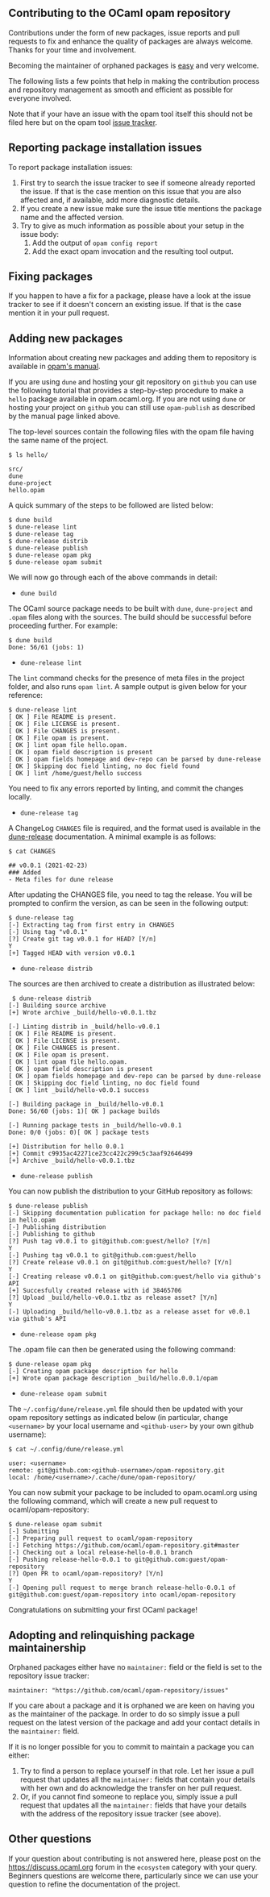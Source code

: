 Contributing to the OCaml opam repository
-----------------------------------------

Contributions under the form of new packages, issue reports and pull
requests to fix and enhance the quality of packages are always
welcome. Thanks for your time and involvement.

Becoming the maintainer of orphaned packages is
[easy](#adopting-and-relinquishing-package-maintainership) and very
welcome.

The following lists a few points that help in making the contribution
process and repository management as smooth and efficient as possible
for everyone involved.

Note that if your have an issue with the opam tool itself this
should not be filed here but on the opam tool
[issue tracker](https://github.com/ocaml/opam/issues).

Reporting package installation issues
-------------------------------------

To report package installation issues:

1. First try to search the issue tracker to see if someone already
   reported the issue. If that is the case mention on this issue that
   you are also affected and, if available, add more diagnostic details.
2. If you create a new issue make sure the issue title mentions the
   package name and the affected version.
3. Try to give as much information as possible about your setup in
   the issue body:
   1. Add the output of `opam config report`
   2. Add the exact opam invocation and the resulting tool output.

Fixing packages
---------------

If you happen to have a fix for a package, please have a look at the
issue tracker to see if it doesn't concern an existing issue. If that
is the case mention it in your pull request.

Adding new packages
-------------------

Information about creating new packages and adding them to repository
is available in
[opam's manual](https://opam.ocaml.org/doc/Packaging.html).

If you are using `dune` and hosting your git repository on `github` you can use the following tutorial that provides a step-by-step procedure to
make a `hello` package available in opam.ocaml.org.
If you are not using `dune` or hosting your project on `github` you can still use `opam-publish` as described by the manual page linked above.

The top-level sources contain the following files with the opam file having the same
name of the project.

```
$ ls hello/

src/
dune
dune-project
hello.opam
```

A quick summary of the steps to be followed are listed below:

```
$ dune build
$ dune-release lint
$ dune-release tag
$ dune-release distrib
$ dune-release publish
$ dune-release opam pkg
$ dune-release opam submit
```

We will now go through each of the above commands in detail:

* `dune build`

The OCaml source package needs to be built with `dune`, `dune-project`
and `.opam` files along with the sources. The build should be
successful before proceeding further. For example:

```
$ dune build
Done: 56/61 (jobs: 1)
```

* `dune-release lint`

The `lint` command checks for the presence of meta files in the
project folder, and also runs `opam lint`. A sample output is given
below for your reference:

```
$ dune-release lint
[ OK ] File README is present.
[ OK ] File LICENSE is present.
[ OK ] File CHANGES is present.
[ OK ] File opam is present.
[ OK ] lint opam file hello.opam.
[ OK ] opam field description is present
[ OK ] opam fields homepage and dev-repo can be parsed by dune-release
[ OK ] Skipping doc field linting, no doc field found
[ OK ] lint /home/guest/hello success
```

You need to fix any errors reported by linting, and commit the changes
locally.

* `dune-release tag`

A ChangeLog `CHANGES` file is required, and the format used is
available in the
[dune-release](https://github.com/ocamllabs/dune-release)
documentation. A minimal example is as follows:

```
$ cat CHANGES

## v0.0.1 (2021-02-23)
### Added
- Meta files for dune release
```

After updating the CHANGES file, you need to tag the release. You will
be prompted to confirm the version, as can be seen in the following
output:

```
$ dune-release tag
[-] Extracting tag from first entry in CHANGES
[-] Using tag "v0.0.1"
[?] Create git tag v0.0.1 for HEAD? [Y/n]
Y
[+] Tagged HEAD with version v0.0.1
```

* `dune-release distrib`

The sources are then archived to create a distribution as illustrated
below:

```
 $ dune-release distrib
[-] Building source archive
[+] Wrote archive _build/hello-v0.0.1.tbz

[-] Linting distrib in _build/hello-v0.0.1
[ OK ] File README is present.
[ OK ] File LICENSE is present.
[ OK ] File CHANGES is present.
[ OK ] File opam is present.
[ OK ] lint opam file hello.opam.
[ OK ] opam field description is present
[ OK ] opam fields homepage and dev-repo can be parsed by dune-release
[ OK ] Skipping doc field linting, no doc field found
[ OK ] lint _build/hello-v0.0.1 success

[-] Building package in _build/hello-v0.0.1
Done: 56/60 (jobs: 1)[ OK ] package builds

[-] Running package tests in _build/hello-v0.0.1
Done: 0/0 (jobs: 0)[ OK ] package tests

[+] Distribution for hello 0.0.1
[+] Commit c9935ac42271ce23cc422c299c5c3aaf92646499
[+] Archive _build/hello-v0.0.1.tbz
```

* `dune-release publish`

You can now publish the distribution to your GitHub repository as
follows:

```
$ dune-release publish
[-] Skipping documentation publication for package hello: no doc field in hello.opam
[-] Publishing distribution
[-] Publishing to github
[?] Push tag v0.0.1 to git@github.com:guest/hello? [Y/n]
Y
[-] Pushing tag v0.0.1 to git@github.com:guest/hello
[?] Create release v0.0.1 on git@github.com:guest/hello? [Y/n]
Y
[-] Creating release v0.0.1 on git@github.com:guest/hello via github's API
[+] Succesfully created release with id 38465706
[?] Upload _build/hello-v0.0.1.tbz as release asset? [Y/n]
Y
[-] Uploading _build/hello-v0.0.1.tbz as a release asset for v0.0.1 via github's API
```

* `dune-release opam pkg`

The .opam file can then be generated using the following command:

```
$ dune-release opam pkg
[-] Creating opam package description for hello
[+] Wrote opam package description _build/hello.0.0.1/opam
```

* `dune-release opam submit`

The `~/.config/dune/release.yml` file should then be updated with your
opam repository settings as indicated below (in particular, change `<username>` by your local username and `<github-user>` by your own github username):

```
$ cat ~/.config/dune/release.yml

user: <username>
remote: git@github.com:<github-username>/opam-repository.git
local: /home/<username>/.cache/dune/opam-repository/
```

You can now submit your package to be included to opam.ocaml.org using
the following command, which will create a new pull request to
ocaml/opam-repository:

```
$ dune-release opam submit
[-] Submitting
[-] Preparing pull request to ocaml/opam-repository
[-] Fetching https://github.com/ocaml/opam-repository.git#master
[-] Checking out a local release-hello-0.0.1 branch
[-] Pushing release-hello-0.0.1 to git@github.com:guest/opam-repository
[?] Open PR to ocaml/opam-repository? [Y/n]
Y
[-] Opening pull request to merge branch release-hello-0.0.1 of git@github.com:guest/opam-repository into ocaml/opam-repository
```

Congratulations on submitting your first OCaml package!

Adopting and relinquishing package maintainership
-------------------------------------------------

Orphaned packages either have no `maintainer:` field or the field is
set to the repository issue tracker:

```
maintainer: "https://github.com/ocaml/opam-repository/issues"
```

If you care about a package and it is orphaned we are keen on having
you as the maintainer of the package. In order to do so simply issue a
pull request on the latest version of the package and add your contact
details in the `maintainer:` field.

If it is no longer possible for you to commit to maintain a package
you can either:

1. Try to find a person to replace yourself in that role. Let her
issue a pull request that updates all the `maintainer:` fields that
contain your details with her own and do acknowledge the transfer on
her pull request.
2. Or, if you cannot find someone to replace you, simply issue a pull
request that updates all the `maintainer:` fields that have your details
with the address of the repository issue tracker (see above).

Other questions
---------------

If your question about contributing is not answered here, please post on the
<https://discuss.ocaml.org> forum in the `ecosystem` category with your query.
Beginners questions are welcome there, particularly since we can use your
question to refine the documentation of the project.
